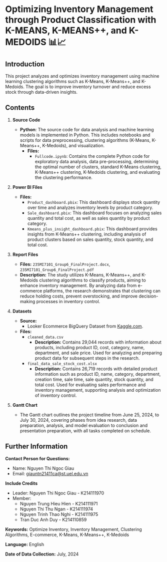 # Optimizing Inventory Management through Product Classification with K-MEANS, K-MEANS++, and K-MEDOIDS 📊📈

## Introduction
This project analyzes and optimizes inventory management using machine learning clustering algorithms such as K-Means, K-Means++, and K-Medoids. The goal is to improve inventory turnover and reduce excess stock through data-driven insights.

## Contents

1. **Source Code**
   - **Python**: The source code for data analysis and machine learning models is implemented in Python. This includes notebooks and scripts for data preprocessing, clustering algorithms (K-Means, K-Means++, K-Medoids), and visualization.
     - **Files:**
       - `Fullcode.ipynb`: Contains the complete Python code for exploratory data analysis, data pre-processing, determining the optimal number of clusters, standard K-Means clustering, K-Means++ clustering, K-Medoids clustering, and evaluating the clustering performance.
    
2. **Power BI Files**
   - **Files:**
     - `Product_dashboard.pbix`: This dashboard displays stock quantity over time and analyzes inventory levels by product category.
     - `Sale_dashboard.pbix`: This dashboard focuses on analyzing sales quantity and total cost, as well as sales quantity by product category.
     - `Kmeans_plus_insight_dashboard.pbix`: This dashboard provides insights from K-Means++ clustering, including analysis of product clusters based on sales quantity, stock quantity, and total cost.
       
3. **Report Files**
   - **Files:** `235MI7101_Group6_FinalProject.docx`, `235MI7101_Group6_FinalProject.pdf`
   - **Description:** The study utilizes K-Means, K-Means++, and K-Medoids clustering algorithms to classify products, aiming to enhance inventory management. By analyzing data from e-commerce platforms, the research demonstrates that clustering can reduce holding costs, prevent overstocking, and improve decision-making processes in inventory control​​​​​​.

4. **Datasets**
   - **Source:**
     - Looker Ecommerce BigQuery Dataset from [Kaggle.com](https://www.kaggle.com/datasets/mustafakeser4/looker-ecommerce-bigquery-dataset?fbclid=IwZXh0bgNhZW0CMTAAAR2_ZUOvZ-82FVKHHkn-z1GfBxC_tZ_D15G5-gUaj7iAv8lekVpyKzZv26s_aem_CLkHKGJwHhXB4-EgF0NjBg&select=order_items.csv).
   - **Files:**
     - `cleaned_data.csv`
       - **Description:** Contains 29,044 records with information about products, including product ID, cost, category, name, department, and sale price. Used for analyzing and preparing product data for subsequent steps in the research.
     - `final_data_sale_stock_cost.xlsx`
       - **Description:** Contains 26,719 records with detailed product information such as product ID, name, category, department, creation time, sale time, sale quantity, stock quantity, and total cost. Used for evaluating sales performance and inventory management, supporting analysis and optimization of inventory control.

5. **Gantt Chart**
   - The Gantt chart outlines the project timeline from June 25, 2024, to July 30, 2024, covering phases from idea research, data preparation, analysis, and model evaluation to conclusion and presentation preparation, with all tasks completed on schedule.    
   
## Further Information

**Contact Person for Questions:**  
   - Name: Nguyen Thi Ngoc Giau 
   - Email: giauntn21411ca@st.uel.edu.vn

**Include Credits**
   - Leader: Nguyen Thi Ngoc Giau - K214111970
   - Member:
     + Nguyen Trung Hieu Hien - K214111971
     + Nguyen Thi Thu Ngan - K214111974
     + Nguyen Trinh Thao Nghi - K214111975
     + Tran Duc Anh Duy - K214110859

**Keywords:** Optimize Inventory, Inventory Management, Clustering Algorithms, E-commerce, K-Means, K-Means++, K-Medoids

**Language:** English

**Date of Data Collection:** July, 2024

